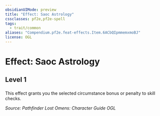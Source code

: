 ```yaml
---
obsidianUIMode: preview
title: "Effect: Saoc Astrology"
cssclasses: pf2e,pf2e-spell
tags:
  - trait/common
aliases: "Compendium.pf2e.feat-effects.Item.6ACbQIpmmemxmoBJ"
license: OGL
---
```

# Effect: Saoc Astrology
## Level 1
### 






This effect grants you the selected circumstance bonus or penalty to skill checks.

*Source: Pathfinder Lost Omens: Character Guide*
*OGL*
